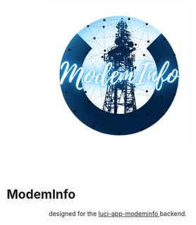 <h2 align="center">
 <img src="https://github.com/Kodo-kakaku/ModemInfo/blob/main/image/logo.png" height="330" width="330">
</h2>
<h1>
  <br>
    ModemInfo
 <br>
</h1>
<p align="center">
designed for the <a href="https://github.com/koshev-msk/modemfeed/tree/master/luci/applications/luci-app-modeminfo">luci-app-modeminfo </a> backend.
</p>
